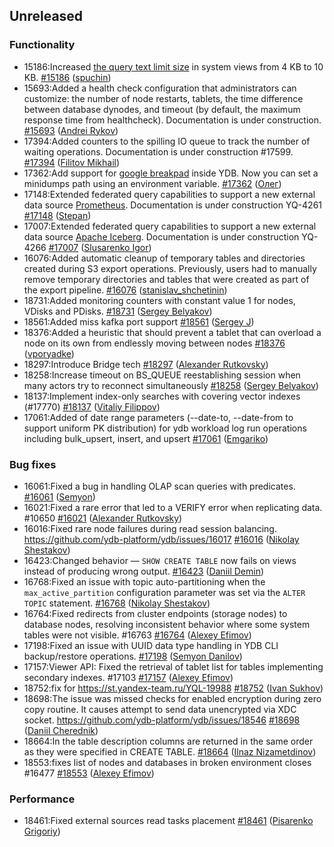 ## Unreleased

### Functionality

* 15186:Increased [the query text limit size](../dev/system-views#query-metrics) in system views from 4 KB to 10 KB. [#15186](https://github.com/ydb-platform/ydb/pull/15186) ([spuchin](https://github.com/spuchin))
* 15693:Added a health check configuration that administrators can customize: the number of node restarts, tablets, the time difference between database dynodes,
and timeout (by default, the maximum response time from healthcheck). Documentation is under construction. [#15693](https://github.com/ydb-platform/ydb/pull/15693) ([Andrei Rykov](https://github.com/StekPerepolnen))
* 17394:Added counters to the spilling IO queue to track the number of waiting operations. Documentation is under construction #17599. [#17394](https://github.com/ydb-platform/ydb/pull/17394) ([Filitov Mikhail](https://github.com/lll-phill-lll))
* 17362:Add support for [google breakpad](https://chromium.googlesource.com/breakpad/breakpad) inside YDB. Now you can set a minidumps path using an environment variable.
[#17362](https://github.com/ydb-platform/ydb/pull/17362) ([Олег](https://github.com/iddqdex))
* 17148:Extended federated query capabilities to support a new external data source [Prometheus](https://en.wikipedia.org/wiki/Prometheus_(software)). Documentation is under construction YQ-4261 [#17148](https://github.com/ydb-platform/ydb/pull/17148) ([Stepan](https://github.com/pstpn))
* 17007:Extended federated query capabilities to support a new external data source [Apache Iceberg](https://iceberg.apache.org). Documentation is under construction YQ-4266 [#17007](https://github.com/ydb-platform/ydb/pull/17007) ([Slusarenko Igor](https://github.com/buhtr))
* 16076:Added automatic cleanup of temporary tables and directories created during S3 export operations. Previously, users had to manually remove temporary directories and tables that were created as part of the export pipeline. [#16076](https://github.com/ydb-platform/ydb/pull/16076) ([stanislav_shchetinin](https://github.com/stanislav-shchetinin))
* 18731:Added monitoring counters with constant value 1 for nodes, VDisks and PDisks. [#18731](https://github.com/ydb-platform/ydb/pull/18731) ([Sergey Belyakov](https://github.com/serbel324))
* 18561:Added miss kafka port support [#18561](https://github.com/ydb-platform/ydb/pull/18561) ([Sergey J](https://github.com/sourcecd))
* 18376:Added a heuristic that should prevent a tablet that can overload a node on its own from endlessly moving between nodes [#18376](https://github.com/ydb-platform/ydb/pull/18376) ([vporyadke](https://github.com/vporyadke))
* 18297:Introduce Bridge tech [#18297](https://github.com/ydb-platform/ydb/pull/18297) ([Alexander Rutkovsky](https://github.com/alexvru))
* 18258:Increase timeout on BS_QUEUE reestablishing session when many actors try to reconnect simultaneously [#18258](https://github.com/ydb-platform/ydb/pull/18258) ([Sergey Belyakov](https://github.com/serbel324))
* 18137:Implement index-only searches with covering vector indexes (#17770) [#18137](https://github.com/ydb-platform/ydb/pull/18137) ([Vitaliy Filippov](https://github.com/vitalif))
* 17061:Added of date range parameters (--date-to, --date-from to support uniform PK distribution) for ydb workload log run operations including bulk_upsert, insert, and upsert [#17061](https://github.com/ydb-platform/ydb/pull/17061) ([Emgariko](https://github.com/Emgariko))

### Bug fixes

* 16061:Fixed a bug in handling OLAP scan queries with predicates. [#16061](https://github.com/ydb-platform/ydb/pull/16061) ([Semyon](https://github.com/swalrus1))
* 16021:Fixed a rare error that led to a VERIFY error when replicating data. #10650 [#16021](https://github.com/ydb-platform/ydb/pull/16021) ([Alexander Rutkovsky](https://github.com/alexvru))
* 16016:Fixed rare node failures during read session balancing. https://github.com/ydb-platform/ydb/issues/16017 [#16016](https://github.com/ydb-platform/ydb/pull/16016) ([Nikolay Shestakov](https://github.com/nshestakov))
* 16423:Changed behavior — `SHOW CREATE TABLE` now fails on views instead of producing wrong output. [#16423](https://github.com/ydb-platform/ydb/pull/16423) ([Daniil Demin](https://github.com/jepett0))
* 16768:Fixed an issue with topic auto-partitioning when the `max_active_partition` configuration parameter was set via the `ALTER TOPIC` statement. [#16768](https://github.com/ydb-platform/ydb/pull/16768) ([Nikolay Shestakov](https://github.com/nshestakov))
* 16764:Fixed redirects from cluster endpoints (storage nodes) to database nodes, resolving inconsistent behavior where some system tables were not visible. #16763 [#16764](https://github.com/ydb-platform/ydb/pull/16764) ([Alexey Efimov](https://github.com/adameat))
* 17198:Fixed an issue with UUID data type handling in YDB CLI backup/restore operations. [#17198](https://github.com/ydb-platform/ydb/pull/17198) ([Semyon Danilov](https://github.com/SammyVimes))
* 17157:Viewer API: Fixed the retrieval of tablet list for tables implementing secondary indexes. #17103 [#17157](https://github.com/ydb-platform/ydb/pull/17157) ([Alexey Efimov](https://github.com/adameat))
* 18752:fix for https://st.yandex-team.ru/YQL-19988 [#18752](https://github.com/ydb-platform/ydb/pull/18752) ([Ivan Sukhov](https://github.com/evanevanevanevannnn))
* 18698:The issue was missed checks for enabled encryption during zero copy routine. It causes attempt to send data unencrypted via XDC socket.
https://github.com/ydb-platform/ydb/issues/18546 [#18698](https://github.com/ydb-platform/ydb/pull/18698) ([Daniil Cherednik](https://github.com/dcherednik))
* 18664:In the table description columns are returned in the same order as they were specified in CREATE TABLE. [#18664](https://github.com/ydb-platform/ydb/pull/18664) ([Ilnaz Nizametdinov](https://github.com/CyberROFL))
* 18553:fixes list of nodes and databases in broken environment
closes #16477 [#18553](https://github.com/ydb-platform/ydb/pull/18553) ([Alexey Efimov](https://github.com/adameat))

### Performance

* 18461:Fixed external sources read tasks placement [#18461](https://github.com/ydb-platform/ydb/pull/18461) ([Pisarenko Grigoriy](https://github.com/GrigoriyPA))

